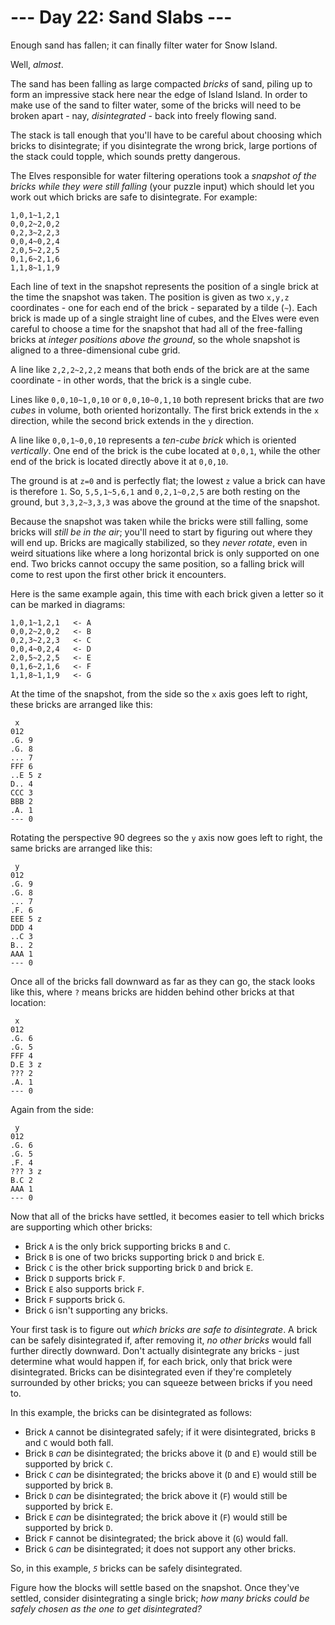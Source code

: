 # --- Day 22: Sand Slabs ---

Enough sand has fallen; it can finally filter water for Snow Island.

Well, *almost*.

The sand has been falling as large compacted *bricks* of sand, piling up
to form an impressive stack here near the edge of Island Island. In
order to make use of the sand to filter water, some of the bricks will
need to be broken apart - nay, *<span title="Disintegrate - X,R
Sorcery
Destroy X target bricks of sand. They cannot be regenerated. Create 32768 0/1 colorless Sand artifact creature tokens for each brick of sand destroyed in this way.">disintegrated</span>* -
back into freely flowing sand.

The stack is tall enough that you'll have to be careful about choosing
which bricks to disintegrate; if you disintegrate the wrong brick, large
portions of the stack could topple, which sounds pretty dangerous.

The Elves responsible for water filtering operations took a *snapshot of
the bricks while they were still falling* (your puzzle input) which
should let you work out which bricks are safe to disintegrate. For
example:

    1,0,1~1,2,1
    0,0,2~2,0,2
    0,2,3~2,2,3
    0,0,4~0,2,4
    2,0,5~2,2,5
    0,1,6~2,1,6
    1,1,8~1,1,9

Each line of text in the snapshot represents the position of a single
brick at the time the snapshot was taken. The position is given as two
`x,y,z` coordinates - one for each end of the brick - separated by a
tilde (`~`). Each brick is made up of a single straight line of cubes,
and the Elves were even careful to choose a time for the snapshot that
had all of the free-falling bricks at *integer positions above the
ground*, so the whole snapshot is aligned to a three-dimensional cube
grid.

A line like `2,2,2~2,2,2` means that both ends of the brick are at the
same coordinate - in other words, that the brick is a single cube.

Lines like `0,0,10~1,0,10` or `0,0,10~0,1,10` both represent bricks that
are *two cubes* in volume, both oriented horizontally. The first brick
extends in the `x` direction, while the second brick extends in the `y`
direction.

A line like `0,0,1~0,0,10` represents a *ten-cube brick* which is
oriented *vertically*. One end of the brick is the cube located at
`0,0,1`, while the other end of the brick is located directly above it
at `0,0,10`.

The ground is at `z=0` and is perfectly flat; the lowest `z` value a
brick can have is therefore `1`. So, `5,5,1~5,6,1` and `0,2,1~0,2,5` are
both resting on the ground, but `3,3,2~3,3,3` was above the ground at
the time of the snapshot.

Because the snapshot was taken while the bricks were still falling, some
bricks will *still be in the air*; you'll need to start by figuring out
where they will end up. Bricks are magically stabilized, so they *never
rotate*, even in weird situations like where a long horizontal brick is
only supported on one end. Two bricks cannot occupy the same position,
so a falling brick will come to rest upon the first other brick it
encounters.

Here is the same example again, this time with each brick given a letter
so it can be marked in diagrams:

    1,0,1~1,2,1   <- A
    0,0,2~2,0,2   <- B
    0,2,3~2,2,3   <- C
    0,0,4~0,2,4   <- D
    2,0,5~2,2,5   <- E
    0,1,6~2,1,6   <- F
    1,1,8~1,1,9   <- G

At the time of the snapshot, from the side so the `x` axis goes left to
right, these bricks are arranged like this:

     x
    012
    .G. 9
    .G. 8
    ... 7
    FFF 6
    ..E 5 z
    D.. 4
    CCC 3
    BBB 2
    .A. 1
    --- 0

Rotating the perspective 90 degrees so the `y` axis now goes left to
right, the same bricks are arranged like this:

     y
    012
    .G. 9
    .G. 8
    ... 7
    .F. 6
    EEE 5 z
    DDD 4
    ..C 3
    B.. 2
    AAA 1
    --- 0

Once all of the bricks fall downward as far as they can go, the stack
looks like this, where `?` means bricks are hidden behind other bricks
at that location:

     x
    012
    .G. 6
    .G. 5
    FFF 4
    D.E 3 z
    ??? 2
    .A. 1
    --- 0

Again from the side:

     y
    012
    .G. 6
    .G. 5
    .F. 4
    ??? 3 z
    B.C 2
    AAA 1
    --- 0

Now that all of the bricks have settled, it becomes easier to tell which
bricks are supporting which other bricks:

- Brick `A` is the only brick supporting bricks `B` and `C`.
- Brick `B` is one of two bricks supporting brick `D` and brick `E`.
- Brick `C` is the other brick supporting brick `D` and brick `E`.
- Brick `D` supports brick `F`.
- Brick `E` also supports brick `F`.
- Brick `F` supports brick `G`.
- Brick `G` isn't supporting any bricks.

Your first task is to figure out *which bricks are safe to
disintegrate*. A brick can be safely disintegrated if, after removing
it, *no other bricks* would fall further directly downward. Don't
actually disintegrate any bricks - just determine what would happen if,
for each brick, only that brick were disintegrated. Bricks can be
disintegrated even if they're completely surrounded by other bricks; you
can squeeze between bricks if you need to.

In this example, the bricks can be disintegrated as follows:

- Brick `A` cannot be disintegrated safely; if it were disintegrated,
  bricks `B` and `C` would both fall.
- Brick `B` *can* be disintegrated; the bricks above it (`D` and `E`)
  would still be supported by brick `C`.
- Brick `C` *can* be disintegrated; the bricks above it (`D` and `E`)
  would still be supported by brick `B`.
- Brick `D` *can* be disintegrated; the brick above it (`F`) would still
  be supported by brick `E`.
- Brick `E` *can* be disintegrated; the brick above it (`F`) would still
  be supported by brick `D`.
- Brick `F` cannot be disintegrated; the brick above it (`G`) would
  fall.
- Brick `G` *can* be disintegrated; it does not support any other
  bricks.

So, in this example, *`5`* bricks can be safely disintegrated.

Figure how the blocks will settle based on the snapshot. Once they've
settled, consider disintegrating a single brick; *how many bricks could
be safely chosen as the one to get disintegrated?*
